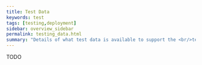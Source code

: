 ```yaml
---
title: Test Data
keywords: test
tags: [testing,deployment]
sidebar: overview_sidebar
permalink: testing_data.html
summary: "Details of what test data is available to support the <br/>technical accreditation and solution assurance process"
---
```


TODO
